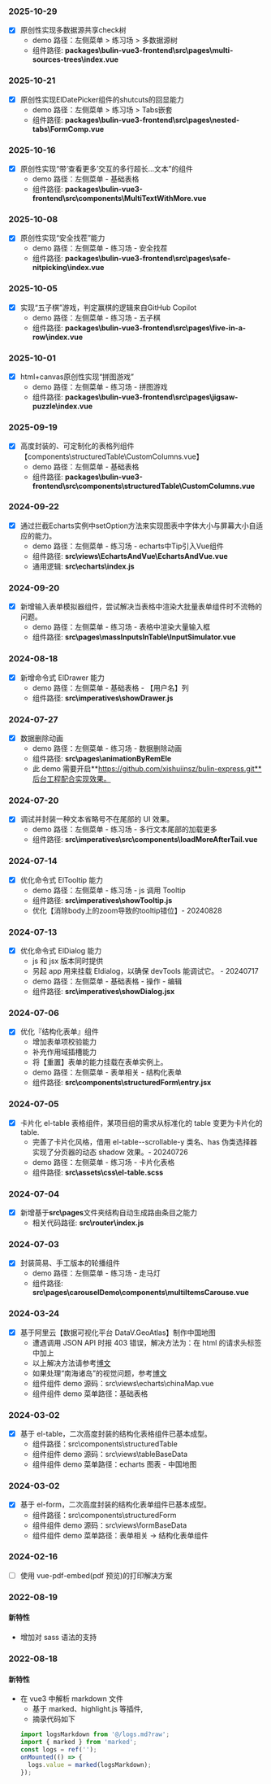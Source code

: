 ### 2025-10-29

- [x] 原创性实现多数据源共享check树
  - demo 路径：左侧菜单 > 练习场 > 多数据源树
  - 组件路径: **packages\bulin-vue3-frontend\src\pages\multi-sources-trees\index.vue**

### 2025-10-21

- [x] 原创性实现ElDatePicker组件的shutcuts的回显能力
  - demo 路径：左侧菜单 > 练习场 >  Tabs嵌套
  - 组件路径: **packages\bulin-vue3-frontend\src\pages\nested-tabs\FormComp.vue**

### 2025-10-16

- [x] 原创性实现“带‘查看更多’交互的多行超长...文本”的组件
  - demo 路径：左侧菜单 - 基础表格
  - 组件路径: **packages\bulin-vue3-frontend\src\components\MultiTextWithMore.vue**

### 2025-10-08

- [x] 原创性实现“安全找茬”能力
  - demo 路径：左侧菜单 - 练习场 - 安全找茬
  - 组件路径: **packages\bulin-vue3-frontend\src\pages\safe-nitpicking\index.vue**

### 2025-10-05

- [x] 实现“五子棋”游戏，判定赢棋的逻辑来自GitHub Copilot
  - demo 路径：左侧菜单 - 练习场 - 五子棋
  - 组件路径: **packages\bulin-vue3-frontend\src\pages\five-in-a-row\index.vue**

### 2025-10-01

- [x] html+canvas原创性实现“拼图游戏”
  - demo 路径：左侧菜单 - 练习场 - 拼图游戏
  - 组件路径: **packages\bulin-vue3-frontend\src\pages\jigsaw-puzzle\index.vue**

### 2025-09-19

- [x] 高度封装的、可定制化的表格列组件【components\structuredTable\CustomColumns.vue】
  - demo 路径：左侧菜单 - 基础表格
  - 组件路径: **packages\bulin-vue3-frontend\src\components\structuredTable\CustomColumns.vue**

### 2024-09-22

- [x] 通过拦截Echarts实例中setOption方法来实现图表中字体大小与屏幕大小自适应的能力。
  - demo 路径：左侧菜单 - 练习场 - echarts中Tip引入Vue组件
  - 组件路径: **src\views\EchartsAndVue\EchartsAndVue.vue**
  - 通用逻辑: **src\echarts\index.js**

### 2024-09-20

- [x] 新增输入表单模拟器组件，尝试解决当表格中渲染大批量表单组件时不流畅的问题。
  - demo 路径：左侧菜单 - 练习场 - 表格中渲染大量输入框
  - 组件路径: **src\pages\massInputsInTable\InputSimulator.vue**

### 2024-08-18

- [x] 新增命令式 ElDrawer 能力
  - demo 路径：左侧菜单 - 基础表格 - 【用户名】列
  - 组件路径: **src\imperatives\showDrawer.js**

### 2024-07-27

- [x] 数据删除动画
  - demo 路径：左侧菜单 - 练习场 - 数据删除动画
  - 组件路径: **src\pages\animationByRemEle**
  - 此 demo 需要开启**https://github.com/xishuiinsz/bulin-express.git**后台工程配合实现效果。

### 2024-07-20

- [x] 调试并封装一种文本省略号不在尾部的 UI 效果。
  - demo 路径：左侧菜单 - 练习场 - 多行文本尾部的加载更多
  - 组件路径: **src\imperatives\src\components\loadMoreAfterTail.vue**

### 2024-07-14

- [x] 优化命令式 ElTooltip 能力
  - demo 路径：左侧菜单 - 练习场 - js 调用 Tooltip
  - 组件路径: **src\imperatives\showTooltip.js**
  - 优化【消除body上的zoom导致的tooltip错位】- 20240828

### 2024-07-13

- [x] 优化命令式 ElDialog 能力
  - js 和 jsx 版本同时提供
  - 另起 app 用来挂载 Eldialog，以确保 devTools 能调试它。 - 20240717
  - demo 路径：左侧菜单 - 基础表格 - 操作 - 编辑
  - 组件路径: **src\imperatives\showDialog.jsx**

### 2024-07-06

- [x] 优化『结构化表单』组件
  - 增加表单项校验能力
  - 补充作用域插槽能力
  - 将【重置】表单的能力挂载在表单实例上。
  - demo 路径：左侧菜单 - 表单相关 - 结构化表单
  - 组件路径: **src\components\structuredForm\entry.jsx**

### 2024-07-05

- [x] 卡片化 el-table 表格组件，某项目组的需求从标准化的 table 变更为卡片化的 table.
  - 完善了卡片化风格，借用 el-table--scrollable-y 类名、has 伪类选择器实现了分页器的动态 shadow 效果。- 20240726
  - demo 路径：左侧菜单 - 练习场 - 卡片化表格
  - 组件路径: **src\assets\css\el-table.scss**

### 2024-07-04

- [x] 新增基于**src\pages**文件夹结构自动生成路由条目之能力
  - 相关代码路径: **src\router\index.js**

### 2024-07-03

- [x] 封装简易、手工版本的轮播组件
  - demo 路径：左侧菜单 - 练习场 - 走马灯
  - 组件路径: **src\pages\carouselDemo\components\multiItemsCarouse.vue**

### 2024-03-24

- [x] 基于阿里云【数据可视化平台 DataV.GeoAtlas】制作中国地图
  - 遭遇调用 JSON API 时报 403 错误，解决方法为：在 html 的请求头标签中加上<meta name=”referrer” content=”no-referrer”>
  - 以上解决方法请参考[博文](https://www.pipipi.net/20626.html)
  - 如果处理“南海诸岛”的视觉问题，参考[博文](https://blog.csdn.net/n_2021/article/details/132836912)
  - 组件组件 demo 源码：src\views\echarts\chinaMap.vue
  - 组件组件 demo 菜单路径：基础表格

### 2024-03-02

- [x] 基于 el-table，二次高度封装的结构化表格组件已基本成型。
  - 组件路径：src\components\structuredTable
  - 组件组件 demo 源码：src\views\tableBaseData
  - 组件组件 demo 菜单路径：echarts 图表 - 中国地图

### 2024-03-02

- [x] 基于 el-form，二次高度封装的结构化表单组件已基本成型。
  - 组件路径：src\components\structuredForm
  - 组件组件 demo 源码：src\views\formBaseData
  - 组件组件 demo 菜单路径：表单相关 -> 结构化表单组件

### 2024-02-16

- [ ] 使用 vue-pdf-embed(pdf 预览)的打印解决方案

### 2022-08-19

#### 新特性

- 增加对 sass 语法的支持

### 2022-08-18

#### 新特性

- 在 vue3 中解析 markdown 文件
  - 基于 marked、highlight.js 等插件,
  - 摘录代码如下
  ```javascript
  import logsMarkdown from '@/logs.md?raw';
  import { marked } from 'marked';
  const logs = ref('');
  onMounted(() => {
    logs.value = marked(logsMarkdown);
  });
  ```
